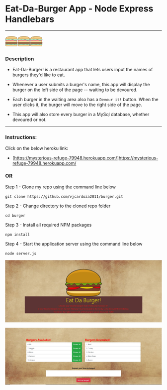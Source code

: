 # Eat-Da-Burger App - Node Express Handlebars

-----------
![alt text](public/assets/img/burgerIcon.png)![alt text](public/assets/img/burgerIcon.png)![alt text](public/assets/img/burgerIcon.png)

### Description
* Eat-Da-Burger! is a restaurant app that lets users input the names of burgers they'd like to eat.

* Whenever a user submits a burger's name, this app will display the burger on the left side of the page -- waiting to be devoured.

* Each burger in the waiting area also has a `Devour it!` button. When the user clicks it, the burger will move to the right side of the page.

* This app will also store every burger in a MySql database, whether devoured or not.
-------------
### Instructions:

Click on the below heroku link:
* [https://mysterious-refuge-79948.herokuapp.com/]https://mysterious-refuge-79948.herokuapp.com/

### OR

Step 1 - Clone my repo using the command line below
```
git clone https://github.com/vjcardoza2011/burger.git
```
Step 2 - Change directory to the cloned repo folder
```
cd burger
```
Step 3 - Install all required NPM packages
```
npm install
```
Step 4 - Start the application server using the command line below
```
node server.js
```


![Alt text](screenshots/TopHalfofPage.JPG)

![Alt text](screenshots/BottomHalfofPage.JPG)
